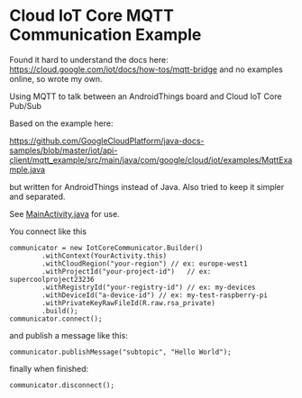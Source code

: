 # Cloud IoT Core MQTT Communication Example

Found it hard to understand the docs here: https://cloud.google.com/iot/docs/how-tos/mqtt-bridge and no examples online, so wrote my own.

Using MQTT to talk between an AndroidThings board and Cloud IoT Core Pub/Sub


Based on the example here:

https://github.com/GoogleCloudPlatform/java-docs-samples/blob/master/iot/api-client/mqtt_example/src/main/java/com/google/cloud/iot/examples/MqttExample.java

but written for AndroidThings instead of Java. Also tried to keep it simpler and separated. 

See [MainActivity.java](https://github.com/blundell/CloudIoTCoreMQTTExample/blob/master/app/src/main/java/com/blundell/tut/MainActivity.java) for use.

You connect like this

```
communicator = new IotCoreCommunicator.Builder()
        .withContext(YourActivity.this)
        .withCloudRegion("your-region") // ex: europe-west1
        .withProjectId("your-project-id")   // ex: supercoolproject23236
        .withRegistryId("your-registry-id") // ex: my-devices
        .withDeviceId("a-device-id") // ex: my-test-raspberry-pi
        .withPrivateKeyRawFileId(R.raw.rsa_private)
        .build();
communicator.connect();
```
        
and publish a message like this:

```
communicator.publishMessage("subtopic", "Hello World");
```

finally when finished:

```
communicator.disconnect();
```
        
        
